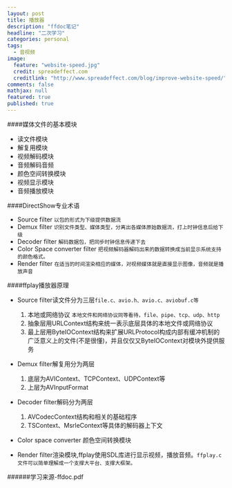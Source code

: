 ```yaml
---
layout: post
title: 播放器
description: "ffdoc笔记"
headline: "二次学习"
categories: personal
tags: 
  - 音视频
image: 
  feature: "website-speed.jpg"
  credit: spreadeffect.com
  creditlink: "http://www.spreadeffect.com/blog/improve-website-speed/"
comments: false
mathjax: null
featured: true
published: true
---
```


####媒体文件的基本模块
- 读文件模块
- 解复用模块
- 视频解码模块
- 音频解码音频
- 颜色空间转换模块
- 视频显示模块
- 音频播放模块

####DirectShow专业术语
- Source filter
`
	以包的形式为下级提供数据流
`
- Demux filter
`
	识别文件类型、媒体类型，分离出各媒体原始数据流，打上时钟信息后给下级
`
- Decoder filter
`
	解码数据包，把同步时钟信息传递下去
`
- Color Space converter filter
`
	把视频解码器解码出来的数据转换成当前显示系统支持的颜色格式。
`
- Render filter
`
	在适当的时间渲染相应的媒体，对视频媒体就是直接显示图像，音频就是播放声音
`

####ffplay播放器原理
- Source filter读文件分为三层`file.c、avio.h、avio.c、aviobuf.c等`

	1. 本地或网络协议
	`
	本地文件和网络协议同等看待，file、pipe、tcp、udp、http
	`
	2. 抽象层用URLContext结构来统一表示底层具体的本地文件或网络协议
	3. 最上层用ByteIOContext结构来扩展URLProtocol构成内部有缓冲机制的广泛意义上的文件(不是很懂)，并且仅仅又ByteIOContext对模块外提供服务

- Demux filter解复用分为两层	
	1. 底层为AVIContext、TCPContext、UDPContext等
	2. 上层为AVInputFormat

- Decoder filter解码分为两层
	1. AVCodecContext结构和相关的基础程序
	2. TSContext、MsrleContext等具体的解码器上下文

- Color space converter 颜色空间转换模块

- Render filter渲染模块,ffplay使用SDL库进行显示视频，播放音频。`
	ffplay.c文件可以简单理解成一个支撑大平台、支撑大框架。
`


######学习来源-ffdoc.pdf
